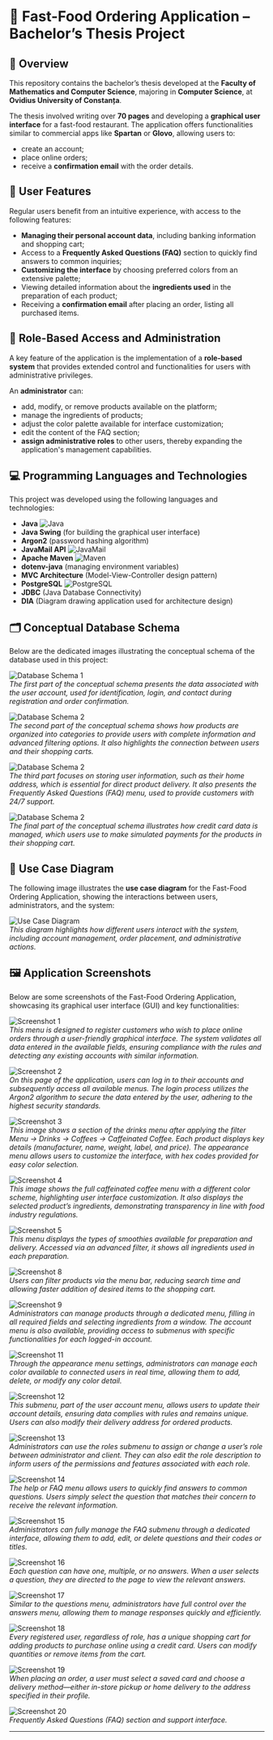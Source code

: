 # 🍔 Fast-Food Ordering Application – Bachelor’s Thesis Project

## 📄 Overview

This repository contains the bachelor’s thesis developed at the **Faculty of Mathematics and Computer Science**, majoring in **Computer Science**, at **Ovidius University of Constanța**.

The thesis involved writing over **70 pages** and developing a **graphical user interface** for a fast-food restaurant. The application offers functionalities similar to commercial apps like **Spartan** or **Glovo**, allowing users to:

- create an account;
- place online orders;
- receive a **confirmation email** with the order details.

## 👤 User Features

Regular users benefit from an intuitive experience, with access to the following features:

- **Managing their personal account data**, including banking information and shopping cart;
- Access to a **Frequently Asked Questions (FAQ)** section to quickly find answers to common inquiries;
- **Customizing the interface** by choosing preferred colors from an extensive palette;
- Viewing detailed information about the **ingredients used** in the preparation of each product;
- Receiving a **confirmation email** after placing an order, listing all purchased items.

## 🔐 Role-Based Access and Administration

A key feature of the application is the implementation of a **role-based system** that provides extended control and functionalities for users with administrative privileges.

An **administrator** can:

- add, modify, or remove products available on the platform;
- manage the ingredients of products;
- adjust the color palette available for interface customization;
- edit the content of the FAQ section;
- **assign administrative roles** to other users, thereby expanding the application's management capabilities.

## 💻 Programming Languages and Technologies

This project was developed using the following languages and technologies:

- **Java** ![Java](https://img.shields.io/badge/Java-ED8B00?style=flat&logo=java&logoColor=white)
- **Java Swing** (for building the graphical user interface)
- **Argon2** (password hashing algorithm)
- **JavaMail API** ![JavaMail](https://img.shields.io/badge/JavaMail-007396?style=flat&logo=java&logoColor=white)
- **Apache Maven** ![Maven](https://img.shields.io/badge/Apache_Maven-C71A36?style=flat&logo=apache-maven&logoColor=white)
- **dotenv-java** (managing environment variables)
- **MVC Architecture** (Model-View-Controller design pattern)
- **PostgreSQL** ![PostgreSQL](https://img.shields.io/badge/PostgreSQL-336791?style=flat&logo=postgresql&logoColor=white)
- **JDBC** (Java Database Connectivity)
- **DIA** (Diagram drawing application used for architecture design)

## 🗂️ Conceptual Database Schema

Below are the dedicated images illustrating the conceptual schema of the database used in this project:

![Database Schema 1](https://github.com/aaiant/IT-application-for-managing-a-fast-food-restaurant/blob/main/docs-images/Database/Part%20I.png)  
*The first part of the conceptual schema presents the data associated with the user account, used for identification, login, and contact during registration and order confirmation.*

![Database Schema 2](https://github.com/aaiant/IT-application-for-managing-a-fast-food-restaurant/blob/main/docs-images/Database/Part%20II.png)  
*The second part of the conceptual schema shows how products are organized into categories to provide users with complete information and advanced filtering options. It also highlights the connection between users and their shopping carts.*

![Database Schema 2](https://github.com/aaiant/IT-application-for-managing-a-fast-food-restaurant/blob/main/docs-images/Database/Part%20III.png)  
*The third part focuses on storing user information, such as their home address, which is essential for direct product delivery. It also presents the Frequently Asked Questions (FAQ) menu, used to provide customers with 24/7 support.*

![Database Schema 2](https://github.com/aaiant/IT-application-for-managing-a-fast-food-restaurant/blob/main/docs-images/Database/Part%20IV.png)  
*The final part of the conceptual schema illustrates how credit card data is managed, which users use to make simulated payments for the products in their shopping cart.*

## 🎯 Use Case Diagram

The following image illustrates the **use case diagram** for the Fast-Food Ordering Application, showing the interactions between users, administrators, and the system:

![Use Case Diagram](https://github.com/aaiant/IT-application-for-managing-a-fast-food-restaurant/blob/main/docs-images/UML%20Diagram/Use_case_diagram.png)  
*This diagram highlights how different users interact with the system, including account management, order placement, and administrative actions.*

## 🖼️ Application Screenshots

Below are some screenshots of the Fast-Food Ordering Application, showcasing its graphical user interface (GUI) and key functionalities:

![Screenshot 1](https://github.com/aaiant/IT-application-for-managing-a-fast-food-restaurant/blob/main/docs-images/App/Login/Registration.png)  
*This menu is designed to register customers who wish to place online orders through a user-friendly graphical interface. The system validates all data entered in the available fields, ensuring compliance with the rules and detecting any existing accounts with similar information.*

![Screenshot 2](https://github.com/aaiant/IT-application-for-managing-a-fast-food-restaurant/blob/main/docs-images/App/Login/Login.png)  
*On this page of the application, users can log in to their accounts and subsequently access all available menus. The login process utilizes the Argon2 algorithm to secure the data entered by the user, adhering to the highest security standards.*

![Screenshot 3](https://github.com/aaiant/IT-application-for-managing-a-fast-food-restaurant/blob/main/docs-images/App/Menu/Coffee.png)  
*This image shows a section of the drinks menu after applying the filter Menu → Drinks → Coffees → Caffeinated Coffee. Each product displays key details (manufacturer, name, weight, label, and price). The appearance menu allows users to customize the interface, with hex codes provided for easy color selection.*

![Screenshot 4](https://github.com/aaiant/IT-application-for-managing-a-fast-food-restaurant/blob/main/docs-images/App/Menu/Product_details_2.png)  
*This image shows the full caffeinated coffee menu with a different color scheme, highlighting user interface customization. It also displays the selected product’s ingredients, demonstrating transparency in line with food industry regulations.*

![Screenshot 5](https://github.com/aaiant/IT-application-for-managing-a-fast-food-restaurant/blob/main/docs-images/App/Menu/Product_details.png)  
*This menu displays the types of smoothies available for preparation and delivery. Accessed via an advanced filter, it shows all ingredients used in each preparation.*

![Screenshot 8](https://github.com/aaiant/IT-application-for-managing-a-fast-food-restaurant/blob/main/docs-images/App/Menu%20Bar/Shawarma_menu.png)  
*Users can filter products via the menu bar, reducing search time and allowing faster addition of desired items to the shopping cart.*

![Screenshot 9](https://github.com/aaiant/IT-application-for-managing-a-fast-food-restaurant/blob/main/docs-images/App/Menu%20Bar/Account%20menu.png)  
*Administrators can manage products through a dedicated menu, filling in all required fields and selecting ingredients from a window. The account menu is also available, providing access to submenus with specific functionalities for each logged-in account.*

![Screenshot 11](https://github.com/aaiant/IT-application-for-managing-a-fast-food-restaurant/blob/main/docs-images/App/Appearance/Appearance_settings.png)  
*Through the appearance menu settings, administrators can manage each color available to connected users in real time, allowing them to add, delete, or modify any color detail.*

![Screenshot 12](https://github.com/aaiant/IT-application-for-managing-a-fast-food-restaurant/blob/main/docs-images/App/Profile/Profile_menu.png)  
*This submenu, part of the user account menu, allows users to update their account details, ensuring data complies with rules and remains unique. Users can also modify their delivery address for ordered products.*

![Screenshot 13](https://github.com/aaiant/IT-application-for-managing-a-fast-food-restaurant/blob/main/docs-images/App/Roles/Roles_menu.png)  
*Administrators can use the roles submenu to assign or change a user’s role between administrator and client. They can also edit the role description to inform users of the permissions and features associated with each role.*

![Screenshot 14](https://github.com/aaiant/IT-application-for-managing-a-fast-food-restaurant/blob/main/docs-images/App/Q%26A/Questions_menu.png)  
*The help or FAQ menu allows users to quickly find answers to common questions. Users simply select the question that matches their concern to receive the relevant information.*

![Screenshot 15](https://github.com/aaiant/IT-application-for-managing-a-fast-food-restaurant/blob/main/docs-images/App/Q%26A/Question_settings_menu.png)  
*Administrators can fully manage the FAQ submenu through a dedicated interface, allowing them to add, edit, or delete questions and their codes or titles.*

![Screenshot 16](https://github.com/aaiant/IT-application-for-managing-a-fast-food-restaurant/blob/main/docs-images/App/Q%26A/Sample_answer.png)  
*Each question can have one, multiple, or no answers. When a user selects a question, they are directed to the page to view the relevant answers.*

![Screenshot 17](https://github.com/aaiant/IT-application-for-managing-a-fast-food-restaurant/blob/main/docs-images/App/Q%26A/Answer_settings_menu.png)  
*Similar to the questions menu, administrators have full control over the answers menu, allowing them to manage responses quickly and efficiently.*

![Screenshot 18](https://github.com/aaiant/IT-application-for-managing-a-fast-food-restaurant/blob/main/docs-images/App/Shopping%20Cart/Shopping_cart.png)  
*Every registered user, regardless of role, has a unique shopping cart for adding products to purchase online using a credit card. Users can modify quantities or remove items from the cart.*

![Screenshot 19](https://github.com/aaiant/IT-application-for-managing-a-fast-food-restaurant/blob/main/docs-images/App/Shopping%20Cart/Place_order.png)  
*When placing an order, a user must select a saved card and choose a delivery method—either in-store pickup or home delivery to the address specified in their profile.*

![Screenshot 20](https://github.com/aaiant/IT-application-for-managing-a-fast-food-restaurant/blob/main/docs-images/App/Email/Email_confirmation.png)  
*Frequently Asked Questions (FAQ) section and support interface.*

---
